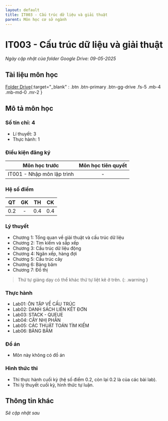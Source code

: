 ```yaml
---
layout: default
title: IT003 - Cấu trúc dữ liệu và giải thuật
parent: Môn học cơ sở ngành
---
```


# IT003 - Cấu trúc dữ liệu và giải thuật

*Ngày cập nhật của folder Google Drive: 09-05-2025*
## Tài liệu môn học

[Folder Drive](https://drive.google.com/drive/folders/1lbJ-RoobA4siIV2Cq-v64ddAmGK4XCBP?usp=sharing){:target="_blank" : .btn .btn-primary .btn-gg-drive .fs-5 .mb-4 .mb-md-0 .mr-2 }

## Mô tả môn học

### Số tín chỉ: 4
- Lí thuyết: 3
- Thực hành: 1

### Điều kiện đăng ký

| Môn học trước| Môn học tiên quyết  |
|------|-----|
| <center>IT001 - Nhập môn lập trình</center>| <center>-</center>|

### Hệ số điểm

| QT   | GK  | TH  | CK  |
|------|-----|-----|-----|
| <center>0.2</center>| <center>-</center>| <center>0.4</center> | <center>0.4</center> |

### Lý thuyết

- Chương 1: Tổng quan về giải thuật và cấu trúc dữ liệu
- Chương 2: Tìm kiếm và sắp xếp
- Chương 3: Cấu trúc dữ liệu động
- Chương 4: Ngăn xếp, hàng đợi
- Chương 5: Cấu trúc cây
- Chương 6: Bảng băm
- Chương 7: Đồ thị

> Thứ tự giảng dạy có thể khác thứ tự liệt kê ở trên.
{: .warning }

### Thực hành

- Lab01: ÔN TẬP VỀ CẤU TRÚC
- Lab02: DANH SÁCH LIÊN KẾT ĐƠN
- Lab03: STACK - QUEUE
- Lab04: CÂY NHỊ PHÂN
- Lab05: CÁC THUẬT TOÁN TÌM KIẾM
- Lab06: BẢNG BĂM

### Đồ án

- Môn này không có đồ án

### Hình thức thi

- Thi thực hành cuối kỳ (hệ số điểm 0.2, còn lại 0.2 là của các bài lab).
- Thi lý thuyết cuối kỳ, hình thức tự luận.

## Thông tin khác

*Sẽ cập nhật sau*

